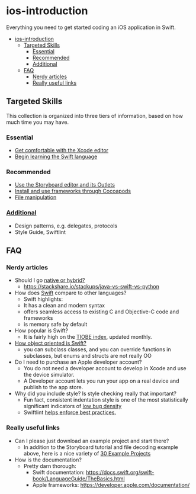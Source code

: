 # ios-introduction
Everything you need to get started coding an iOS application in Swift.

- [ios-introduction](#ios-introduction)
  * [Targeted Skills](#targeted-skills)
    + [Essential](#essential)
    + [Recommended](#recommended)
    + [Additional](#additional)
  * [FAQ](#faq)
    + [Nerdy articles](#nerdy-articles)
    + [Really useful links](#really-useful-links)

## Targeted Skills

This collection is organized into three tiers of information, based on how much time you may have.

### Essential
- [Get comfortable with the Xcode editor](./Xcode.md)
- [Begin learning the Swift language](./Swift.md)

### Recommended
- [Use the Storyboard editor and its Outlets](./Storyboards.md)
- [Install and use frameworks through Cocoapods](./Cocoapods.md)
- [File manipulation](./JSONHandling.playground)

### [Additional](./Additional.md)
- Design patterns, e.g. delegates, protocols
- Style Guide, Swiftlint

## FAQ

### Nerdy articles
- Should I go [native or hybrid?](https://hackernoon.com/react-native-vs-real-native-apps-which-is-better-a8383d6f7ca5)
    - https://stackshare.io/stackups/java-vs-swift-vs-python
- How does [Swift](https://en.wikipedia.org/wiki/Swift_(programming_language)#Comparisons_to_other_languages) compare to other languages?
    - Swift highlights:
   	- It has a clean and modern syntax
	- offers seamless access to existing C and Objective-C code and frameworks
	- is memory safe by default
- How popular is Swift?
    - It is fairly high on the [TIOBE index](https://www.tiobe.com/tiobe-index/), updated monthly.
- [How object oriented is Swift?](https://skookum.com/blog/swift-blurs-the-lines-of-programming-paradigms)
	- you can subclass classes, and you can override functions in subclasses, but enums and structs are not really OO
- Do I need to purchase an Apple developer account?
    - You do not need a developer account to develop in Xcode and use the device simulator.
    - A Developer account lets you run your app on a real device and publish to the app store.
- Why did you include style? Is style checking really that important?
    - Fun fact, consistent indentation style is one of the most statistically significant indicators of [low bug density](https://books.google.com/books?id=hjEFCAAAQBAJ&pg=PR22&lpg=PR22&dq=Consistent+indentation+style+is+one+of+the+most+statistically+significant+indicators+of+low+bug+density.&source=bl&ots=T7eLrGZFOo&sig=2WnH3QqMLJntoIyfPnQC2jg86no&hl=en&sa=X&ved=2ahUKEwjb6O-d84PdAhVQX60KHUzTAOwQ6AEwAHoECAAQAQ#v=onepage&q=Consistent%20indentation%20style%20is%20one%20of%20the%20most%20statistically%20significant%20indicators%20of%20low%20bug%20density.&f=false)
    - Swiftlint [helps enforce best practices.](https://theswiftpost.co/using-swiftlint-and-danger-for-swift-best-practices/)

### Really useful links
- Can I please just download an example project and start there?
	- In addition to the Storyboard tutorial and file decoding example above, here is a nice variety of [30 Example Projects](https://github.com/soapyigu/Swift-30-Projects)
- How is the documentation?
    - Pretty darn thorough:
        - Swift documentation: https://docs.swift.org/swift-book/LanguageGuide/TheBasics.html
        - Apple frameworks: https://developer.apple.com/documentation/


